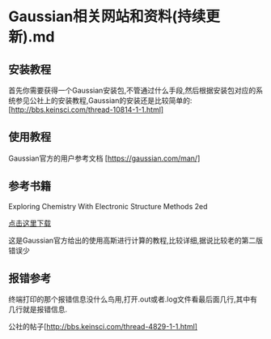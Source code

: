 # Gaussian相关网站和资料(持续更新).md

## 安装教程

首先你需要获得一个Gaussian安装包,不管通过什么手段,然后根据安装包对应的系统参见公社上的安装教程,Gaussian的安装还是比较简单的:
[http://bbs.keinsci.com/thread-10814-1-1.html]

## 使用教程

Gaussian官方的用户参考文档 [https://gaussian.com/man/]

## 参考书籍

Exploring Chemistry With Electronic Structure Methods 2ed

[点击这里下载](<Exploring Chemistry With Electronic Structure Methods 2ed.pdf>)

这是Gaussian官方给出的使用高斯进行计算的教程,比较详细,据说比较老的第二版错误少

## 报错参考

终端打印的那个报错信息没什么鸟用,打开.out或者.log文件看最后面几行,其中有几行就是报错信息.

公社的帖子[http://bbs.keinsci.com/thread-4829-1-1.html]